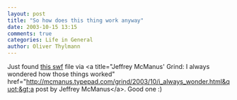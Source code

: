 ```yaml
---
layout: post
title: "So how does this thing work anyway"
date: 2003-10-15 13:15
comments: true
categories: Life in General
author: Oliver Thylmann
---
```



Just found [this swf](http://www.e-shop.wacoal.co.jp/fitnavi/htw/htm/bra.swf) file via &lt;a title=&quot;Jeffrey McManus' Grind: I always wondered how those things worked&quot; href=&quot;http://mcmanus.typepad.com/grind/2003/10/i_always_wonder.html&quot;&gt;a post by Jeffrey McManus&lt;/a&gt;. Good one :)


